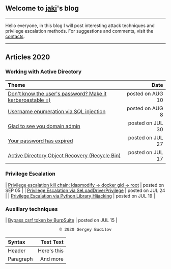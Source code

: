 ## Welcome to [jaki](about.md)'s blog
---

Hello everyone, in this blog I will post interesting attack techniques and privilege escalation methods. For suggestions and comments, visit the [contacts](about.md).

---

## Articles 2020

### Working with Active Directory

| Theme      | Date    |
| :------ | ------:|
| [Don't know the user's password? Make it kerberoastable =)](generic_write.md)| posted on AUG 10 |
| [Username enumeration via SQL injection](username_enum-from-sqli.md) | posted on AUG 8 |
| [Glad to see you domain admin](sebackup_and_serestore.md) | posted on JUL 30 |
| [Your password has expired](domain-user-password.md) | posted on JUL 27 |
| [Active Directory Object Recovery (Recycle Bin)](ad-recycle-bin.md) | posted on JUL 17 |

### Privilege Escalation

| [Privilege escalation kill chain: ldapmodify -> docker gid -> root](ldapmodify.md) | posted on SEP 05 |
| [Privilege Escalation via SeLoadDriverPrivilege](seload-driverprivilege.md) | posted on JUL 24 |
| [Privilege Escalation via Python Library Hijacking](python_lib_hijacking.md) | posted on JUL 19 |

### Auxillary techniques

| [Bypass csrf token by BurpSuite](csfr-bypass-burpsuite.md) | posted on JUL 15 |


<style type="text/css">
 .block1 { 
  font-family: Lucida Console, Courier, monospace;
  font-size: small;
  text-align: center;
   } 
</style>
<div class="block1">&copy; 2020 Sergey Budilov</div>

| Syntax      | Test Text     |
| :---        |          ---: |
| Header          | Here's this       |
| Paragraph        | And more      |